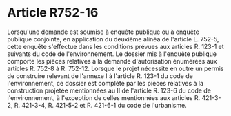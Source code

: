 # Article R752-16

Lorsqu'une demande est soumise à enquête publique ou à enquête publique conjointe, en application du deuxième alinéa de l'article L. 752-5, cette enquête s'effectue dans les conditions prévues aux articles R. 123-1 et suivants du code de l'environnement.   Le dossier mis à l'enquête publique comporte les pièces relatives à la demande d'autorisation énumérées aux articles R. 752-8 à R. 752-12. Lorsque le projet nécessite en outre un permis de construire relevant de l'annexe I à l'article R. 123-1 du code de l'environnement, ce dossier est complété par les pièces relatives à la construction projetée mentionnées au II de l'article R. 123-6 du code de l'environnement, à l'exception de celles mentionnées aux articles R. 421-3-2, R. 421-3-4, R. 421-5-2 et R. 421-6-1 du code de l'urbanisme.